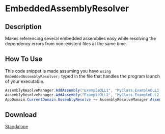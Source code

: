 # EmbeddedAssemblyResolver
## Description
Makes referencing several embedded assemblies easy while resolving the dependency errors from non-existent files at the same time.

## How To Use
This code snippet is made assuming you have `using EmbeddedAssemblyResolver;` typed in the file that handles the program launch of your executable.
```csharp
AssemblyResolveManager.AddAssembly("ExampleDLL1", "MyClass.ExampleDLL1.dll");
AssemblyResolveManager.AddAssembly("ExampleDLL2", "MyClass.ExampleDLL2.dll");
AppDomain.CurrentDomain.AssemblyResolve += AssemblyResolveManager.AssemblyErrorResolver;
```

## Download
[Standalone](https://github.com/Lexz-08/EmbeddedAssemblyResolver/releases/download/assembly-resolver/EmbeddedAssemblyResolver.dll)
